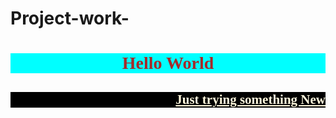 # Project-work-
<!DOCTYPE html>
<html lang="en">
<head>
    <meta charset="UTF-8">
    <meta name="viewport" content="width=device-width, initial-scale=1.0">
    <title>Document</title>
    <style>
        #abc{
             background-color: aqua;
             color: brown;
             font-family:Georgia, 'Times New Roman', Times, serif;
             text-decoration:dotted;
             text-align: center;
        }
        #tt{
            background-color: rgb(0, 0, 0);
            color: cornsilk;
            text-decoration: underline;
            text-align: end;
            font-family: Cambria, Cochin, Georgia, Times, 'Times New Roman', serif;
        }
    </style>
</head>
<body>

   <div id="abc"><h1> Hello World</h1></div>
   <div id="tt"><h2>Just trying something New </h2>
   </div>

</body>
</html>

